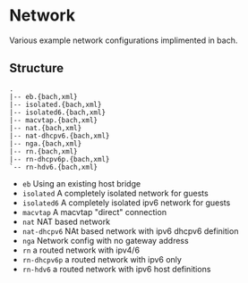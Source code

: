 # Network

Various example network configurations implimented in bach.

## Structure

```
.
|-- eb.{bach,xml}
|-- isolated.{bach,xml}
|-- isolated6.{bach,xml}
|-- macvtap.{bach,xml}
|-- nat.{bach,xml}
|-- nat-dhcpv6.{bach,xml}
|-- nga.{bach,xml}
|-- rn.{bach,xml}
|-- rn-dhcpv6p.{bach,xml}
`-- rn-hdv6.{bach,xml}
```

- `eb` Using an existing host bridge
- `isolated` A completely isolated network for guests
- `isolated6` A completely isolated ipv6 network for guests
- `macvtap` A macvtap "direct" connection
- `nat` NAT based network
- `nat-dhcpv6` NAt based network with ipv6 dhcpv6 definition
- `nga` Network config with no gateway address
- `rn` a routed network with ipv4/6
- `rn-dhcpv6p` a routed network with ipv6 only
- `rn-hdv6` a routed network with ipv6 host definitions
